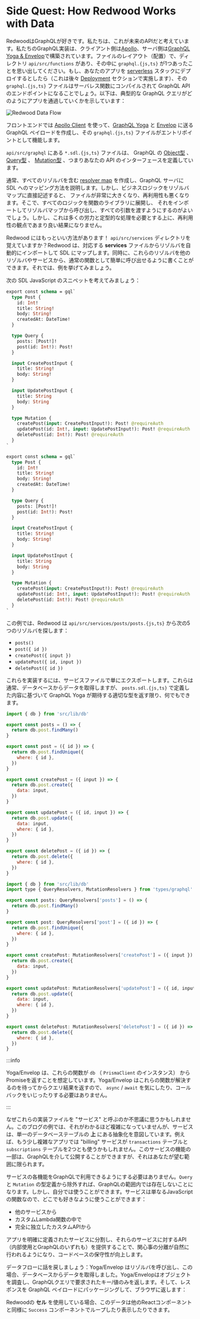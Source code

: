 # Side Quest: How Redwood Works with Data

<!--
Redwood likes GraphQL. We think it's the API of the future. Our GraphQL implementation is built with [Apollo](https://www.apollographql.com/) (on the client) and [GraphQL Yoga & Envelop](https://www.graphql-yoga.com) (on the server). Remember in our file system layout, there was a directory `api/src/functions` and a single file in there, `graphql.{js,ts}`. If you were to deploy your app to a [serverless](https://en.wikipedia.org/wiki/Serverless_computing) stack (which we will do later in the [Deployment](../chapter4/deployment.md) section), that `graphql.{js,ts}` file would be compiled into a serverless function and would become the GraphQL API endpoint. Here's how a typical GraphQL query works its way through your app:
-->

RedwoodはGraphQLが好きです。私たちは、これが未来のAPIだと考えています。私たちのGraphQL実装は、クライアント側は[Apollo](https://www.apollographql.com/)、サーバ側は[GraphQL Yoga & Envelop](https://www.graphql-yoga.com)で構築されています。ファイルのレイアウト（配置）で、ディレクトリ `api/src/functions` があり、その中に `graphql.{js,ts}` が1つあったことを思い出してください。もし、あなたのアプリを [serverless](https://en.wikipedia.org/wiki/Serverless_computing) スタックにデプロイするとしたら（これは後々 [Deployment](../chapter4/deployment.md) セクションで実施します）、その `graphql.{js,ts}` ファイルはサーバレス関数にコンパイルされて GraphQL API のエンドポイントになることでしょう。以下は、典型的な GraphQL クエリがどのようにアプリを通過していくかを示しています：

![Redwood Data Flow](https://user-images.githubusercontent.com/300/75402679-50bdd180-58ba-11ea-92c9-bb5a5f4da659.png)

<!--
The front-end uses [Apollo Client](https://www.apollographql.com/docs/react/) to create a GraphQL payload sent to [GraphQL Yoga](https://www.graphql-yoga.com) and [Envelop](https://www.envelop.dev/docs), which that `graphql.{js,ts}` file acts as the entry-point to.
-->

フロントエンドでは [Apollo Client](https://www.apollographql.com/docs/react/) を使って、[GraphQL Yoga](https://www.graphql-yoga.com) と [Envelop](https://www.envelop.dev/docs) に送る GraphQL ペイロードを作成し、その `graphql.{js,ts}` ファイルがエントリポイントとして機能します。

<!--
The `*.sdl.{js,ts}` files in `api/src/graphql` define the GraphQL [Object](https://www.apollographql.com/docs/tutorial/schema/#object-types), [Query](https://www.apollographql.com/docs/tutorial/schema/#the-query-type) and [Mutation](https://www.apollographql.com/docs/tutorial/schema/#the-mutation-type) types and thus the interface of your API.
-->

`api/src/graphql` にある `*.sdl.{js,ts}` ファイルは、 GraphQL の [Object型](https://www.apollographql.com/docs/tutorial/schema/#object-types) 、 [Query型](https://www.apollographql.com/docs/tutorial/schema/#the-query-type) 、 [Mutation型](https://www.apollographql.com/docs/tutorial/schema/#the-mutation-type) 、つまりあなたの API のインターフェースを定義しています。

<!--
Normally you would write a [resolver map](https://www.graphql-tools.com/docs/resolvers) that contains all your resolvers and explains to your GraphQL server how to map them to your SDL. But putting business logic directly in the resolver map would result in a very big file and horrible reusability, so you'd be well advised to extract all the logic out into a library of functions, import them, and call them from the resolver map, remembering to pass all the arguments through. Ugh, that's a lot of effort and boilerplate, and still doesn't result in very good reusability.
-->

通常、すべてのリゾルバを含む [resolver map](https://www.graphql-tools.com/docs/resolvers) を作成し、GraphQL サーバに SDL へのマッピング方法を説明します。しかし、ビジネスロジックをリゾルバマップに直接記述すると、 ファイルが非常に大きくなり、再利用性も悪くなります。そこで、すべてのロジックを関数のライブラリに展開し、 それをインポートしてリゾルバマップから呼び出し、すべての引数を渡すようにするのがよいでしょう。しかし、これは多くの労力と定型的な処理を必要とする上に、再利用性の観点であまり良い結果になりません。

<!--
Redwood has a better way! Remember the `api/src/services` directory? Redwood will automatically import and map resolvers from the corresponding **services** file onto your SDL. At the same time, it allows you to write those resolvers in a way that makes them easy to call as regular functions from other resolvers or services. That's a lot of awesomeness to contemplate, so let's show an example.
-->

Redwood にはもっといい方法があります！ `api/src/services` ディレクトリを覚えていますか？Redwood は、対応する **services** ファイルからリゾルバを自動的にインポートして SDL にマップします。同時に、これらのリゾルバを他のリゾルバやサービスから、通常の関数として簡単に呼び出せるように書くことができます。それでは、例を挙げてみましょう。

<!--
Consider the following SDL JavaScript snippet:
-->

次の SDL JavaScript のスニペットを考えてみましょう：

<Tabs groupId="js-ts">
<TabItem value="js" label="JavaScript">

```graphql title="api/src/graphql/posts.sdl.js"
export const schema = gql`
  type Post {
    id: Int!
    title: String!
    body: String!
    createdAt: DateTime!
  }

  type Query {
    posts: [Post!]!
    post(id: Int!): Post!
  }

  input CreatePostInput {
    title: String!
    body: String!
  }

  input UpdatePostInput {
    title: String
    body: String
  }

  type Mutation {
    createPost(input: CreatePostInput!): Post! @requireAuth
    updatePost(id: Int!, input: UpdatePostInput!): Post! @requireAuth
    deletePost(id: Int!): Post! @requireAuth
  }
`
```

</TabItem>
<TabItem value="ts" label="TypeScript">

```graphql title="api/src/graphql/posts.sdl.ts"
export const schema = gql`
  type Post {
    id: Int!
    title: String!
    body: String!
    createdAt: DateTime!
  }

  type Query {
    posts: [Post!]!
    post(id: Int!): Post!
  }

  input CreatePostInput {
    title: String!
    body: String!
  }

  input UpdatePostInput {
    title: String
    body: String
  }

  type Mutation {
    createPost(input: CreatePostInput!): Post! @requireAuth
    updatePost(id: Int!, input: UpdatePostInput!): Post! @requireAuth
    deletePost(id: Int!): Post! @requireAuth
  }
`
```

</TabItem>
</Tabs>

<!--
In this example, Redwood will look in `api/src/services/posts/posts.{js,ts}` for the following five resolvers:
-->

この例では、Redwood は `api/src/services/posts/posts.{js,ts}` から次の5つのリゾルバを探します：

- `posts()`
- `post({ id })`
- `createPost({ input })`
- `updatePost({ id, input })`
- `deletePost({ id })`

<!--
To implement these, simply export them from the services file. They will usually get your data from a database, but they can do anything you want, as long as they return the proper types that GraphQL Yoga expects based on what you defined in `posts.sdl.{js,ts}`.
-->

これらを実装するには、サービスファイルで単にエクスポートします。これらは通常、データベースからデータを取得しますが、 `posts.sdl.{js,ts}` で定義した内容に基づいて GraphQL Yoga が期待する適切な型を返す限り、何でもできます。

<Tabs groupId="js-ts">
<TabItem value="js" label="JavaScript">

```javascript title="api/src/services/posts/posts.js"
import { db } from 'src/lib/db'

export const posts = () => {
  return db.post.findMany()
}

export const post = ({ id }) => {
  return db.post.findUnique({
    where: { id },
  })
}

export const createPost = ({ input }) => {
  return db.post.create({
    data: input,
  })
}

export const updatePost = ({ id, input }) => {
  return db.post.update({
    data: input,
    where: { id },
  })
}

export const deletePost = ({ id }) => {
  return db.post.delete({
    where: { id },
  })
}
```

</TabItem>
<TabItem value="ts" label="TypeScript">

```javascript title="api/src/services/posts/posts.ts"
import { db } from 'src/lib/db'
import type { QueryResolvers, MutationResolvers } from 'types/graphql'

export const posts: QueryResolvers['posts'] = () => {
  return db.post.findMany()
}

export const post: QueryResolvers['post'] = ({ id }) => {
  return db.post.findUnique({
    where: { id },
  })
}

export const createPost: MutationResolvers['createPost'] = ({ input }) => {
  return db.post.create({
    data: input,
  })
}

export const updatePost: MutationResolvers['updatePost'] = ({ id, input }) => {
  return db.post.update({
    data: input,
    where: { id },
  })
}

export const deletePost: MutationResolvers['deletePost'] = ({ id }) => {
  return db.post.delete({
    where: { id },
  })
}
```

</TabItem>
</Tabs>

:::info

<!--
Yoga/Envelop assumes these functions return promises, which `db` (an instance of `PrismaClient`) does. Yoga/Envelop waits for them to resolve before responding with your query results, so you don't need to worry about `async`/`await` or mess with callbacks yourself.
-->

Yoga/Envelop は、これらの関数が `db` （ `PrismaClient` のインスタンス） からPromiseを返すことを想定しています。Yoga/Envelop はこれらの関数が解決するのを待ってからクエリ結果を返すので、 `async` / `await` を気にしたり、コールバックをいじったりする必要はありません。

:::

<!--
You may be wondering why we call these implementation files "services". While this example blog doesn't get complex enough to show it off, services are intended to be an abstraction **above** single database tables. For example, a more complex app may have a "billing" service that uses both a `transactions` table and a `subscriptions` table. Some of the functionality of this service may be exposed via GraphQL, but only as much as you like.
-->

なぜこれらの実装ファイルを "サービス" と呼ぶのか不思議に思うかもしれません。このブログの例では、それがわかるほど複雑になっていませんが、サービスは、単一のデータベーステーブルの **上** にある抽象化を意図しています。例えば、もう少し複雑なアプリでは "billing" サービスが `transactions` テーブルと `subscriptions` テーブルを2つとも使うかもしれません。このサービスの機能の一部は、GraphQLを介して公開することができますが、それはあなたが望む範囲に限られます。

<!--
You don't have to make each function in your service available via GraphQL—leave it out of your `Query` and `Mutation` types and it won't exist as far as GraphQL is concerned. But you could still use it yourself—services are just JavaScript functions so you can use them anywhere you'd like:

- From another service
- In a custom lambda function
- From a completely separate, custom API
-->

サービスの各機能をGraphQLで利用できるようにする必要はありません。`Query` と `Mutation` の型定義から除外すれば、GraphQLの範囲内では存在しないことになります。しかし、自分では使うことができます。サービスは単なるJavaScriptの関数なので、どこでも好きなように使うことができます：

- 他のサービスから
- カスタムLambda関数の中で
- 完全に独立したカスタムAPIから

<!--
By dividing your app into well-defined services and providing an API for those services (both for internal use **and** for GraphQL), you will naturally start to enforce separation of concerns and increases the maintainability of your codebase.
-->

アプリを明確に定義されたサービスに分割し、それらのサービスに対するAPI（内部使用とGraphQLのいずれも）を提供することで、関心事の分離が自然に行われるようになり、コードベースの保守性が向上します。

<!--
Back to our data flow: Yoga/Envelop has called the resolver which, in our case, retrieved data from the database. Yoga/Envelop digs into the object and returns only the key/values that were asked for in the GraphQL query. It then packages up the response in a GraphQL payload and returns it to the browser.
-->

データフローに話を戻しましょう：Yoga/Envelop はリゾルバを呼び出し、この場合、データベースからデータを取得しました。Yoga/Envelopはオブジェクトを調査し、GraphQLクエリで要求されたキー/値のみを返します。そして、レスポンスを GraphQL ペイロードにパッケージングして、ブラウザに返します：

<!--
If you're using a Redwood **cell** then this data will be available to you in your `Success` component ready to be looped through and/or displayed like any other React component.
-->

Redwoodの **セル** を使用している場合、このデータは他のReactコンポーネントと同様に `Success` コンポーネントでループしたり表示したりできます。
